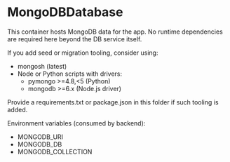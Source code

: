# MongoDBDatabase

This container hosts MongoDB data for the app. No runtime dependencies are required here beyond the DB service itself.

If you add seed or migration tooling, consider using:
- mongosh (latest)
- Node or Python scripts with drivers:
  - pymongo >=4.8,<5 (Python)
  - mongodb >=6.x (Node.js driver)

Provide a requirements.txt or package.json in this folder if such tooling is added.

Environment variables (consumed by backend):
- MONGODB_URI
- MONGODB_DB
- MONGODB_COLLECTION
